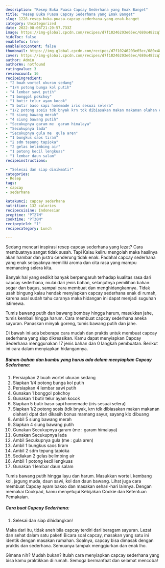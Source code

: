 ```yaml
---
description: "Resep Buka Puasa Capcay Sederhana yang Enak Banget"
title: "Resep Buka Puasa Capcay Sederhana yang Enak Banget"
slug: 1228-resep-buka-puasa-capcay-sederhana-yang-enak-banget
category: Uncategorized
date: 2022-08-06T21:20:57.733Z
image: https://img-global.cpcdn.com/recipes/d7f10246203e65ec/680x482cq70/capcay-sederhana-foto-resep-utama.jpg
hideToc: false
enableToc: true
enableTocContent: false
thumbnail: https://img-global.cpcdn.com/recipes/d7f10246203e65ec/680x482cq70/capcay-sederhana-foto-resep-utama.jpg
cover: https://img-global.cpcdn.com/recipes/d7f10246203e65ec/680x482cq70/capcay-sederhana-foto-resep-utama.jpg
author: Admin
authorAv: notfound
ratingvalue: 3
reviewcount: 16
recipeingredient:
- "2 buah wortel ukuran sedang"
- "1/4 potong bunga kol putih"
- "4 lembar sawi putih"
- "1 bonggol pokchoy"
- "1 butir telur ayam kocok"
- "5 butir baso sapi homemade iris sesuai selera"
- "1/2 potong sosis tdk bnyak krn tdk dibiasakan makan makanan olahan dpat dari dikasih bonus mamang sayur sayang klo dibuang"
- "5 siung bawang merah"
- "4 siung bawang putih"
- "Secukupnya garam me  garam himalaya"
- "Secukupnya lada"
- "Secukupnya gula me  gula aren"
- "1 bungkus saos tiram"
- "2 sdm tepung tapioka"
- "2 gelas belimbing air"
- "1 potong kecil lengkuas"
- "1 lembar daun salam"
recipeinstructions:

- "Selesai dan siap dinikmati!"
categories:
- Resep
tags:
- capcay
- sederhana

katakunci: capcay sederhana 
nutrition: 132 calories
recipecuisine: Indonesian
preptime: "PT27M"
cooktime: "PT30M"
recipeyield: "1"
recipecategory: Lunch

---
```



Sedang mencari inspirasi resep capcay sederhana yang lezat? Cara membuatnya sangat tidak susah. Tapi Kalau keliru mengolah maka hasilnya akan hambar dan justru cenderung tidak enak. Padahal capcay sederhana yang enak selayaknya memiliki aroma dan cita rasa yang mampu memancing selera kita.


Banyak hal yang sedikit banyak berpengaruh terhadap kualitas rasa dari capcay sederhana, mulai dari jenis bahan, selanjutnya pemilihan bahan segar dan bagus, sampai cara membuat dan menghidangkannya. Tidak usah bingung kalau hendak menyiapkan capcay sederhana enak di rumah, karena asal sudah tahu caranya maka hidangan ini dapat menjadi suguhan istimewa.

Tumis bawang putih dan bawang bombay hingga harum, masukkan jahe, tumis kembali hingga harum. Cara membuat capcay sederhana aneka sayuran. Panaskan minyak goreng, tumis bawang putih dan jahe.


Di bawah ini ada beberapa cara mudah dan praktis untuk membuat capcay sederhana yang siap dikreasikan. Kamu dapat menyiapkan Capcay Sederhana menggunakan 17 jenis bahan dan 0 langkah pembuatan. Berikut ini cara dalam menyiapkan hidangannya.

<!--inarticleads1-->

##### Bahan-bahan dan bumbu yang harus ada dalam menyiapkan Capcay Sederhana:

1. Persiapkan 2 buah wortel ukuran sedang
1. Siapkan 1/4 potong bunga kol putih
1. Persiapkan 4 lembar sawi putih
1. Gunakan 1 bonggol pokchoy
1. Gunakan 1 butir telur ayam kocok
1. Siapkan 5 butir baso sapi homemade (iris sesuai selera)
1. Siapkan 1/2 potong sosis (tdk bnyak, krn tdk dibiasakan makan makanan olahan) dpat dari dikasih bonus mamang sayur, sayang klo dibuang
1. Ambil 5 siung bawang merah
1. Siapkan 4 siung bawang putih
1. Gunakan Secukupnya garam (me : garam himalaya)
1. Gunakan Secukupnya lada
1. Ambil Secukupnya gula (me : gula aren)
1. Ambil 1 bungkus saos tiram
1. Ambil 2 sdm tepung tapioka
1. Sediakan 2 gelas belimbing air
1. Ambil 1 potong kecil lengkuas
1. Gunakan 1 lembar daun salam


Tumis bawang putih hingga layu dan harum. Masukkan wortel, kembang kol, jagung muda, daun sawi, kol dan daun bawang. Lihat juga cara membuat Capcay ayam bakso dan masakan sehari-hari lainnya. Dengan memakai Cookpad, kamu menyetujui Kebijakan Cookie dan Ketentuan Pemakaian. 

<!--inarticleads2-->

##### Cara buat Capcay Sederhana:


1. Selesai dan siap dihidangkan!

Maka dari itu, tidak aneh bila capcay terdiri dari beragam sayuran. Lezat dan sehat dalam satu paket! Bicara soal capcay, masakan yang satu ini identik dengan masakan rumahan. Soalnya, capcay bisa dimasak dengan praktis dan sederhana. Semuanya tampak menggiurkan dan enak lho. 

Gimana nih? Mudah bukan? Itulah cara menyiapkan capcay sederhana yang bisa kamu praktikkan di rumah. Semoga bermanfaat dan selamat mencoba!
